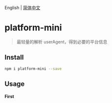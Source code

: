 <!--
 * @Autor: xkh
 * @Date: 2020-07-27 18:55:19
 * @LastEditors: xkh
 * @LastEditTime: 2020-07-31 20:50:28
-->

English | [简体中文](./README_zh.md)

# platform-mini

> 最轻量的解析 userAgent，得到必要的平台信息

## Install

```bash
npm i platform-mini --save
```

## Usage

#### First

```bash

```
